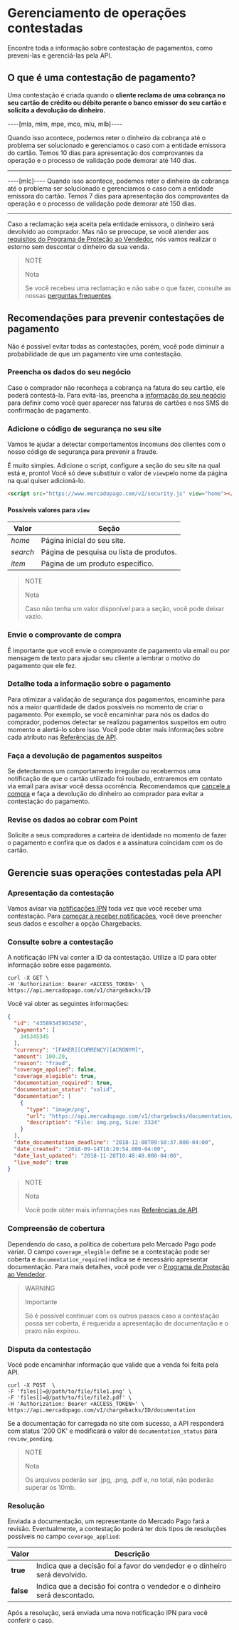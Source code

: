 # Gerenciamento de operações contestadas

Encontre toda a informação sobre contestação de pagamentos, como preveni-las e gerenciá-las pela API.

## O que é uma contestação de pagamento?

Uma contestação é criada quando o **cliente reclama de uma cobrança no seu cartão de crédito ou débito perante o banco emissor do seu cartão e solicita a devolução do dinheiro.**

----[mla, mlm, mpe, mco, mlu, mlb]----

Quando isso acontece, podemos reter o dinheiro da cobrança até o problema ser solucionado e gerenciamos o caso com a entidade emissora do cartão. Temos 10 dias para apresentação dos comprovantes da operação e o processo de validação pode demorar até 140 dias.

------------

----[mlc]----
Quando isso acontece, podemos reter o dinheiro da cobrança até o problema ser solucionado e gerenciamos o caso com a entidade emissora do cartão. Temos 7 dias para apresentação dos comprovantes da operação e o processo de validação pode demorar até 150 dias.

------------

Caso a reclamação seja aceita pela entidade emissora, o dinheiro será devolvido ao comprador. Mas não se preocupe, se você atender aos [requisitos do Programa de Proteção ao Vendedor](https://www.mercadopago.com.ar/ayuda/requisitos-programa-proteccion-vendedor_294), nós vamos realizar o estorno sem descontar o dinheiro da sua venda.

> NOTE
>
> Nota
>
> Se você recebeu uma reclamação e não sabe o que fazer, consulte as nossas [perguntas frequentes](https://www.mercadopago.com.ar/ayuda/recib%C3%AD-un-contracargo_4249).

## Recomendações para prevenir contestações de pagamento

Não é possível evitar todas as contestações, porém, você pode diminuir a probabilidade de que um pagamento vire uma contestação.

### Preencha os dados do seu negócio

Caso o comprador não reconheça a cobrança na fatura do seu cartão, ele poderá contestá-la. Para evitá-las, preencha a [informação do seu negócio](https://www.mercadopago.com.ar/settings/account) para definir como você quer aparecer nas faturas de cartões e nos SMS de confirmação de pagamento.

### Adicione o código de segurança no seu site

Vamos te ajudar a detectar comportamentos incomuns dos clientes com o nosso código de segurança para prevenir a fraude.

É muito simples. Adicione o script, configure a seção do seu site na qual está e, pronto! Você só deve substituir o valor de `view`pelo nome da página na qual quiser adicioná-lo.

```html
<script src="https://www.mercadopago.com/v2/security.js" view="home"></script>
```

#### Possíveis valores para `view`

| Valor | Seção |
| --- | --- |
| *home* | Página inicial do seu site. |
| *search* | Página de pesquisa ou lista de produtos. |
| *item* | Página de um produto específico. |

> NOTE
>
> Nota
>
> Caso não tenha um valor disponível para a seção, você pode deixar vazio.

### Envie o comprovante de compra

É importante que você envie o comprovante de pagamento via email ou por mensagem de texto para ajudar seu cliente a lembrar o motivo do pagamento que ele fez.

### Detalhe toda a informação sobre o pagamento

Para otimizar a validação de segurança dos pagamentos, encaminhe para nós a maior quantidade de dados possíveis no momento de criar o pagamento. Por exemplo, se você encaminhar para nós os dados do comprador, podemos detectar se realizou pagamentos suspeitos em outro momento e alertá-lo sobre isso.
Você pode obter mais informações sobre cada atributo nas [Referências de API](https://www.mercadopago[FAKER][URL][DOMAIN]/developers/pt/reference/payments/_payments/post).

### Faça a devolução de pagamentos suspeitos

Se detectarmos um comportamento irregular ou recebermos uma notificação de que o cartão utilizado foi roubado, entraremos em contato via email para avisar você dessa ocorrência. Recomendamos que [cancele a compra](https://www.mercadopago[FAKER][URL][DOMAIN]/developers/pt/guides/additional-content/account/cancellations-and-refunds) e faça a devolução do dinheiro ao comprador para evitar a contestação do pagamento.

### Revise os dados ao cobrar com Point

Solicite a seus compradores a carteira de identidade no momento de fazer o pagamento e confira que os dados e a assinatura coincidam com os do cartão.

## Gerencie suas operações contestadas pela API

### Apresentação da contestação

Vamos avisar via [notificações IPN](https://www.mercadopago[FAKER][URL][DOMAIN]/developers/pt/guides/notifications/ipn/introduction) toda vez que você receber uma contestação. Para [começar a receber notificações](https://www.mercadopago[FAKER][URL][DOMAIN]/developers/panel/notifications/ipn/introduction), você deve preencher seus dados e escolher a opção Chargebacks.

### Consulte sobre a contestação

A notificação IPN vai conter a ID da contestação. Utilize a ID para obter informação sobre esse pagamento.

```
curl -X GET \
-H 'Authorization: Bearer <ACCESS_TOKEN>' \
https://api.mercadopago.com/v1/chargebacks/ID
```

Você vai obter as seguintes informações:

```json
{
  "id": "43589345903450",
  "payments": [
    345345345
  ],
  "currency": "[FAKER][CURRENCY][ACRONYM]",
  "amount": 100.20,
  "reason": "fraud",
  "coverage_applied": false,
  "coverage_elegible": true,
  "documentation_required": true,
  "documentation_status": "valid",
  "documentation": [
    {
      "type": "image/png",
      "url": "https://api.mercadopago.com/v1/chargebacks/documentation/op/op-4ccf4f39-b6f7-4c7b-a5ce-e8941a2a2b5f",
      "description": "File: img.png, Size: 3324"
    }
  ],
  "date_documentation_deadline": "2018-12-08T09:50:37.000-04:00",
  "date_created": "2018-09-14T16:20:54.000-04:00",
  "date_last_updated": "2018-11-28T10:48:48.000-04:00",
  "live_mode": true
}
```

> NOTE
>
> Nota
>
> Você pode obter mais informações nas [Referências de API](https://www.mercadopago[FAKER][URL][DOMAIN]/developers/pt/reference/chargebacks/_chargebacks_id/get).

### Compreensão de cobertura

Dependendo do caso, a política de cobertura pelo Mercado Pago pode variar.
O campo `coverage_elegible` define se a contestação pode ser coberta e `documentation_required` indica se é necessário apresentar documentação.
Para mais detalhes, você pode ver o [Programa de Proteção ao Vendedor](https://www.mercadopago.com.ar/ayuda/requisitos-programa-proteccion-vendedor_294).

> WARNING
>
> Importante
>
>Só é possível continuar com os outros passos caso a contestação possa ser coberta, é requerida a apresentação de documentação e o prazo não expirou.

### Disputa da contestação

Você pode encaminhar informação que valide que a venda foi feita pela API.

```
curl -X POST  \
-F 'files[]=@/path/to/file/file1.png' \
-F 'files[]=@/path/to/file/file2.pdf' \
-H 'Authorization: Bearer <ACCESS_TOKEN>' \
https://api.mercadopago.com/v1/chargebacks/ID/documentation
```

Se a documentação for carregada no site com sucesso, a API responderá com status '200 OK' e modificará o valor de `documentation_status` para `review_pending`.

> NOTE
>
> Nota
>
> Os arquivos poderão ser .jpg, .png, .pdf e, no total, não poderão superar os 10mb.

### Resolução

Enviada a documentação, um representante do Mercado Pago fará a revisão.
Eventualmente, a contestação poderá ter dois tipos de resoluções possíveis no campo `coverage_applied`:


| Valor           | Descrição
| ----            | ----
| **true**  | Indica que a decisão foi a favor do vendedor e o dinheiro será devolvido.
| **false** | Indica que a decisão foi contra o vendedor e o dinheiro será descontado.

Após a resolução, será enviada uma nova notificação IPN para você conferir o caso.
